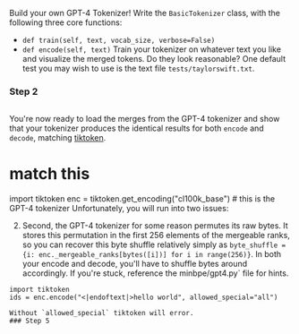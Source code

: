 Build your own GPT-4 Tokenizer!
Write the `BasicTokenizer` class, with the following three core functions:
- `def train(self, text, vocab_size, verbose=False)`
- `def encode(self, text)`
Train your tokenizer on whatever text you like and visualize the merged tokens. Do they look reasonable? One default test you may wish to use is the text file `tests/taylorswift.txt`.
### Step 2

```
```


You're now ready to load the merges from the GPT-4 tokenizer and show that your tokenizer produces the identical results for both `encode` and `decode`, matching [tiktoken](https://github.com/openai/tiktoken).
# match this
import tiktoken
enc = tiktoken.get_encoding("cl100k_base") # this is the GPT-4 tokenizer
Unfortunately, you will run into two issues:

2. Second, the GPT-4 tokenizer for some reason permutes its raw bytes. It stores this permutation in the first 256 elements of the mergeable ranks, so you can recover this byte shuffle relatively simply as `byte_shuffle = {i: enc._mergeable_ranks[bytes([i])] for i in range(256)}`. In both your encode and decode, you'll have to shuffle bytes around accordingly. If you're stuck, reference the minbpe/gpt4.py` file for hints.


```
import tiktoken
ids = enc.encode("<|endoftext|>hello world", allowed_special="all")

Without `allowed_special` tiktoken will error.
### Step 5